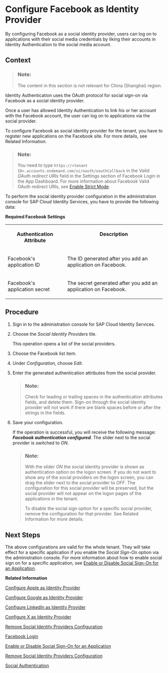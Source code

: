 <!-- loiocc16b335cb5941ddb92ecb7478251c81 -->

# Configure Facebook as Identity Provider

By configuring Facebook as a social identity provider, users can log on to applications with their social media credentials by liking their accounts in Identity Authentication to the social media account.



## Context

> ### Note:  
> The content in this section is not relevant for China \(Shanghai\) region.

Identity Authentication uses the OAuth protocol for social sign-on via Facebook as a social identity provider.

Once a user has allowed Identity Authentication to link his or her account with the Facebook account, the user can log on to applications via the social provider.

To configure Facebook as social identity provider for the tenant, you have to register new applications on the Facebook site. For more details, see Related Information.

> ### Note:  
> You need to type `https://<tenant ID>.accounts.ondemand.com/ui/oauth/oauthCallback` in the *Valid OAuth redirect URIs* field in the Settings section of Facebook Login in the App Dashboard. For more information about Facebook Valid OAuth redirect URIs, see [Enable Strict Mode](https://developers.facebook.com/docs/facebook-login/security/#strict_mode).

To perform the social identity provider configuration in the administration console for SAP Cloud Identity Services, you have to provide the following data:

**Required Facebook Settings**


<table>
<tr>
<th valign="top">

Authentication Attribute

</th>
<th valign="top">

Description

</th>
</tr>
<tr>
<td valign="top">

Facebook's application ID

</td>
<td valign="top">

The ID generated after you add an application on Facebook.

</td>
</tr>
<tr>
<td valign="top">

Facebook's application secret

</td>
<td valign="top">

The secret generated after you add an application on Facebook.

</td>
</tr>
</table>



## Procedure

1.  Sign in to the administration console for SAP Cloud Identity Services.

2.  Choose the *Social Identity Providers* tile.

    This operation opens a list of the social providers.

3.  Choose the Facebook list item.

4.  Under *Configuration*, choose *Edit*.

5.  Enter the generated authentication attributes from the social provider.

    > ### Note:  
    > Check for leading or trailing spaces in the authentication attributes fields, and delete them. Sign-on through the social identity provider will not work if there are blank spaces before or after the strings in the fields.

6.  Save your configuration.

    If the operation is successful, you will receive the following message: ***Facebook authentication configured***. The slider next to the social provider is switched to *ON*.

    > ### Note:  
    > With the slider *ON* the social identity provider is shown as authentication option on the logon screen. If you do not want to show any of the social providers on the logon screen, you can drag the slider next to the social provider to *OFF*. The configuration for this social provider will be preserved, but the social provider will not appear on the logon pages of the applications in the tenant.
    > 
    > To disable the social sign option for a specific social provider, remove the configuration for that provider. See Related Information for more details.




## Next Steps

The above configurations are valid for the whole tenant. They will take effect for a specific application if you enable the *Social Sign-On* option via the administration console. For more information about how to enable social sign on for a specific application, see [Enable or Disable Social Sign-On for an Application](enable-or-disable-social-sign-on-for-an-application-ff12d3d.md).

**Related Information**  


[Configure Apple as Identity Provider](configure-apple-as-identity-provider-fe6f7f0.md "Users can log on to applications with their Apple ID credentials by linking their accounts in Identity Authentication to their Apple account.")

[Configure Google as Identity Provider](configure-google-as-identity-provider-caf215f.md "By configuring Google as a social identity provider, users can log on to applications with their Google credentials by liking their accounts in Identity Authentication to the Google account.")

[Configure LinkedIn as Identity Provider](configure-linkedin-as-identity-provider-9077d6c.md "By configuring LinkedIn as social identity provider, users can log on to applications with their LinkedIn credentials by linking their accounts in Identity Authentication to the LinkedIn account.")

[Configure X as Identity Provider](configure-x-as-identity-provider-f5bc52d.md "By configuring X as social provider, users can log on to applications with their X credentials by liking their accounts in Identity Authentication to the X account.")

[Remove Social Identity Providers Configuration](remove-social-identity-providers-configuration-265e41e.md "You can remove the configurations of the social providers in the administration console for SAP Cloud Identity Services.")

[Facebook Login](https://developers.facebook.com/docs/facebook-login/v2.2)

[Enable or Disable Social Sign-On for an Application](enable-or-disable-social-sign-on-for-an-application-ff12d3d.md "Social sign-on allows users to link their Identity Authentication accounts with social network accounts.")

[Remove Social Identity Providers Configuration](remove-social-identity-providers-configuration-265e41e.md "You can remove the configurations of the social providers in the administration console for SAP Cloud Identity Services.")

[Social Authentication](../User-Guide/social-authentication-108607a.md "")

